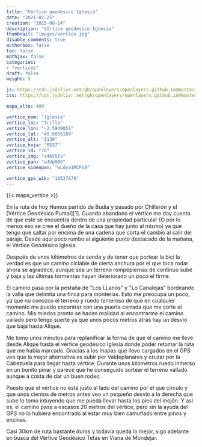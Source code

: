 ```yaml
---
title: "Vértice geodésico Iglesia"
date: "2021-02-25"
creation: "2015-08-14"
description: "Vértice geodésico Iglesia"
thumbnail: "images/vertice.jpg"
disable_comments: true
authorbox: false
toc: false
mathjax: false
categories:
- "vertices"
draft: false
weight: 5

js: https://cdn.jsdelivr.net/gh/openlayers/openlayers.github.io@master/en/v6.3.1/build/ol.js
css: https://cdn.jsdelivr.net/gh/openlayers/openlayers.github.io@master/en/v6.3.1/css/ol.css

mapa_alto: 400

vertice_nom: "Iglesia"
vertice_loc: "Trillo"
vertice_lon: "-2.5949051"
vertice_lat: "40.6056189"
vertice_alt: "1138"
vertice_hoja: "0537"
vertice_id: "76"
vertice_img: "z4655Iv"
vertice_pan: "wJUp96G"
vertice_videopan: "wLdya1MCFb8"

vertice_gps_wik: "10537679"
---
```

{{< mapa_vertice >}}

En la ruta de hoy Hemos partido de Budia y pasado por Chillarón y el [Vértice Geodésico Puntal][1]. Cuando abandono el vértice me doy cuenta de que este se encuentra dentro de una propiedad particular (O por lo menos eso se cree el dueño de la casa que hay junto al mismo) ya que tengo que saltar por encima de una cadena que corta el cambio al salir del paraje. Desde aquí poco rumbo al siguiente punto destacado de la mañana, el Vértice Geodésico Iglesia.

Después de unos kilómetros de senda y de tener que portear la bici la verdad es que un camino ciclable de cierta anchura por el que toca rodar ahora se agradece, aunque sea un terreno rompepiernas de continuo sube y baja y las últimas tormentas hayan deteriorado un poco el firme.

El camino pasa por la pestaña de "Los LLanos" y "Lo Canalejas" bordeando la valla que delimita una finca para monterías. Esto me preocupa un poco, ya que no conozco el terreno y ruedo temeroso de que en cualquier momento me puedo encontrar con una puerta cerrada que me corte el camino. Mis miedos pronto se hacen realidad al encontrarme el camino vallado pero tengo suerte ya que unos pocos metros atrás hay un desvio que baja hasta Alique.

Me tomo unos minutos para replanificar la forma de que el camino me lleve desde Alique hasta el vértice geodésico Iglesia donde poder retomar la ruta que me había marcado. Gracias a los mapas que llevo cargados en el GPS veo que la mejor alternativa es subir por Valdeplanares y cruzar por la Cabezuela para llegar hasta vértice. Durante unos kilómetros ruedo inmerso en un bonito pinar y parece que he conseguido sortear el terreno vallado aunque a costa de dar un buen rodeo.

Puesto que el vértice no está justo al lado del camino por el que círculo y que unos cientos de metros antes veo un pequeño desvio a la derecha que sube lo tomo intuyendo que me pueda llevar hasta los pies del mojón. Y así es, el camino pasa a escasos 20 metros del vértice, pero sin la ayuda del GPS no lo hubiera encontrado al estar muy bien camuflado entre pinos y encinas.

Casi 30km de ruta bastante duros y todavía queda lo mejor, sigo adelante en busca del Vértice Geodésico Tetas en Viana de Mondejar.
